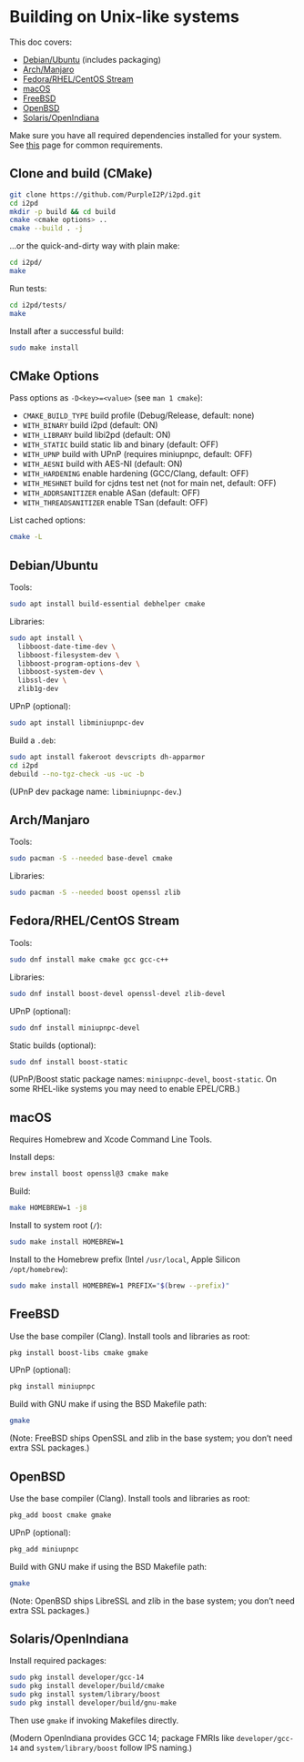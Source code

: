 # Building on Unix-like systems

This doc covers:

* [Debian/Ubuntu](#debian-ubuntu) (includes packaging)
* [Arch/Manjaro](#arch-manjaro)
* [Fedora/RHEL/CentOS Stream](#fedora-rhel-centos-stream)
* [macOS](#macos)
* [FreeBSD](#freebsd)
* [OpenBSD](#openbsd)
* [Solaris/OpenIndiana](#solaris-openindiana)

Make sure you have all required dependencies installed for your system.
See [this](requirements.md) page for common requirements.

## Clone and build (CMake)

```bash
git clone https://github.com/PurpleI2P/i2pd.git
cd i2pd
mkdir -p build && cd build
cmake <cmake options> ..
cmake --build . -j
```

…or the quick-and-dirty way with plain make:

```bash
cd i2pd/
make
```

Run tests:

```bash
cd i2pd/tests/
make
```

Install after a successful build:

```bash
sudo make install
```

## CMake Options

Pass options as `-D<key>=<value>` (see `man 1 cmake`):

* `CMAKE_BUILD_TYPE` build profile (Debug/Release, default: none)
* `WITH_BINARY`      build i2pd (default: ON)
* `WITH_LIBRARY`     build libi2pd (default: ON)
* `WITH_STATIC`      build static lib and binary (default: OFF)
* `WITH_UPNP`        build with UPnP (requires miniupnpc, default: OFF)
* `WITH_AESNI`       build with AES-NI (default: ON)
* `WITH_HARDENING`   enable hardening (GCC/Clang, default: OFF)
* `WITH_MESHNET`     build for cjdns test net (not for main net, default: OFF)
* `WITH_ADDRSANITIZER`   enable ASan (default: OFF)
* `WITH_THREADSANITIZER` enable TSan (default: OFF)

List cached options:

```bash
cmake -L
```

## Debian/Ubuntu

Tools:

```bash
sudo apt install build-essential debhelper cmake
```

Libraries:

```bash
sudo apt install \
  libboost-date-time-dev \
  libboost-filesystem-dev \
  libboost-program-options-dev \
  libboost-system-dev \
  libssl-dev \
  zlib1g-dev
```

UPnP (optional):

```bash
sudo apt install libminiupnpc-dev
```

Build a `.deb`:

```bash
sudo apt install fakeroot devscripts dh-apparmor
cd i2pd
debuild --no-tgz-check -us -uc -b
```

(UPnP dev package name: `libminiupnpc-dev`.)

## Arch/Manjaro

Tools:

```bash
sudo pacman -S --needed base-devel cmake
```

Libraries:

```bash
sudo pacman -S --needed boost openssl zlib
```

## Fedora/RHEL/CentOS Stream

Tools:

```bash
sudo dnf install make cmake gcc gcc-c++
```

Libraries:

```bash
sudo dnf install boost-devel openssl-devel zlib-devel
```

UPnP (optional):

```bash
sudo dnf install miniupnpc-devel
```

Static builds (optional):

```bash
sudo dnf install boost-static
```

(UPnP/Boost static package names: `miniupnpc-devel`, `boost-static`. On some RHEL-like systems you may need to enable EPEL/CRB.)

## macOS

Requires Homebrew and Xcode Command Line Tools.

Install deps:

```bash
brew install boost openssl@3 cmake make
```

Build:

```bash
make HOMEBREW=1 -j8
```

Install to system root (`/`):

```bash
sudo make install HOMEBREW=1
```

Install to the Homebrew prefix (Intel `/usr/local`, Apple Silicon `/opt/homebrew`):

```bash
sudo make install HOMEBREW=1 PREFIX="$(brew --prefix)"
```

## FreeBSD

Use the base compiler (Clang). Install tools and libraries as root:

```bash
pkg install boost-libs cmake gmake
```

UPnP (optional):

```bash
pkg install miniupnpc
```

Build with GNU make if using the BSD Makefile path:

```bash
gmake
```

(Note: FreeBSD ships OpenSSL and zlib in the base system; you don’t need extra SSL packages.)

## OpenBSD

Use the base compiler (Clang). Install tools and libraries as root:

```bash
pkg_add boost cmake gmake
```

UPnP (optional):

```bash
pkg_add miniupnpc
```

Build with GNU make if using the BSD Makefile path:

```bash
gmake
```

(Note: OpenBSD ships LibreSSL and zlib in the base system; you don’t need extra SSL packages.)

## Solaris/OpenIndiana

Install required packages:

```bash
sudo pkg install developer/gcc-14
sudo pkg install developer/build/cmake
sudo pkg install system/library/boost
sudo pkg install developer/build/gnu-make
```

Then use `gmake` if invoking Makefiles directly.

(Modern OpenIndiana provides GCC 14; package FMRIs like `developer/gcc-14` and `system/library/boost` follow IPS naming.)

